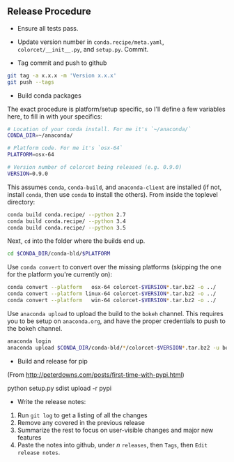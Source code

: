 ## Release Procedure

- Ensure all tests pass.

- Update version number in `conda.recipe/meta.yaml`, `colorcet/__init__.py`,
  and `setup.py`. Commit.

- Tag commit and push to github

```bash
git tag -a x.x.x -m 'Version x.x.x'
git push --tags
```

- Build conda packages

The exact procedure is platform/setup specific, so I'll define a few variables
here, to fill in with your specifics:

```bash
# Location of your conda install. For me it's `~/anaconda/`
CONDA_DIR=~/anaconda/

# Platform code. For me it's `osx-64`
PLATFORM=osx-64

# Version number of colorcet being released (e.g. 0.9.0)
VERSION=0.9.0
```

This assumes `conda`, `conda-build`, and `anaconda-client` are installed (if
not, install `conda`, then use `conda` to install the others). From inside the
toplevel directory:

```bash
conda build conda.recipe/ --python 2.7
conda build conda.recipe/ --python 3.4
conda build conda.recipe/ --python 3.5
```

Next, `cd` into the folder where the builds end up.

```bash
cd $CONDA_DIR/conda-bld/$PLATFORM
```

Use `conda convert` to convert over the missing platforms (skipping the one for
the platform you're currently on):

```bash
conda convert --platform   osx-64 colorcet-$VERSION*.tar.bz2 -o ../
conda convert --platform linux-64 colorcet-$VERSION*.tar.bz2 -o ../
conda convert --platform   win-64 colorcet-$VERSION*.tar.bz2 -o ../
```

Use `anaconda upload` to upload the build to the `bokeh` channel. This requires
you to be setup on `anaconda.org`, and have the proper credentials to push to
the bokeh channel.

```bash
anaconda login
anaconda upload $CONDA_DIR/conda-bld/*/colorcet-$VERSION*.tar.bz2 -u bokeh
```

- Build and release for pip

(From http://peterdowns.com/posts/first-time-with-pypi.html)

python setup.py sdist upload -r pypi


- Write the release notes:

 1. Run `git log` to get a listing of all the changes
 2. Remove any covered in the previous release
 3. Summarize the rest to focus on user-visible changes and major new features
 4. Paste the notes into github, under *n* `releases`, then `Tags`, then `Edit release notes`.
